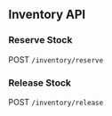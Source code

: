 ## Inventory API

### Reserve Stock
POST `/inventory/reserve`

### Release Stock
POST `/inventory/release`
